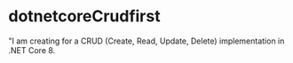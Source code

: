 # dotnetcoreCrudfirst
"I am creating  for a CRUD (Create, Read, Update, Delete) implementation in .NET Core 8.
